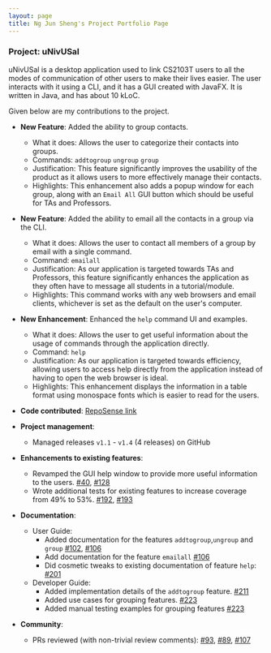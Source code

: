 ```yaml
---
layout: page
title: Ng Jun Sheng's Project Portfolio Page
---
```


### Project: uNivUSal

uNivUSal is a desktop application used to link CS2103T users to all the modes of communication of other users to make their lives easier. The user interacts with it using a CLI, and it has a GUI created with JavaFX. It is written in Java, and has about 10 kLoC.

Given below are my contributions to the project.

* **New Feature**: Added the ability to group contacts.
  * What it does: Allows the user to categorize their contacts into groups.
  * Commands: `addtogroup` `ungroup` `group`
  * Justification: This feature significantly improves the usability of the product as it allows users to more effectively manage their contacts.
  * Highlights: This enhancement also adds a popup window for each group, along with an `Email All` GUI button which should be useful for TAs and Professors.


* **New Feature**: Added the ability to email all the contacts in a group via the CLI.
  * What it does: Allows the user to contact all members of a group by email with a single command.
  * Command: `emailall`
  * Justification: As our application is targeted towards TAs and Professors, this feature significantly enhances the application as they often have to message all students in a tutorial/module.
  * Highlights: This command works with any web browsers and email clients, whichever is set as the default on the user's computer.


* **New Enhancement**: Enhanced the `help` command UI and examples.
    * What it does: Allows the user to get useful information about the usage of commands through the application directly.
    * Command: `help`
    * Justification: As our application is targeted towards efficiency, allowing users to access help directly from the application instead of having to open the web browser is ideal.
    * Highlights: This enhancement displays the information in a table format using monospace fonts which is easier to read for the users.



* **Code contributed**: [RepoSense link](https://nus-cs2103-ay2223s1.github.io/tp-dashboard/?search=jsincorporated&sort=groupTitle&sortWithin=title&timeframe=commit&mergegroup=&groupSelect=groupByRepos&breakdown=true&checkedFileTypes=docs~functional-code~test-code~other&since=2022-09-16)


* **Project management**:
    * Managed releases `v1.1` - `v1.4` (4 releases) on GitHub


* **Enhancements to existing features**:
    * Revamped the GUI help window to provide more useful information to the users. [\#40](https://github.com/AY2223S1-CS2103T-T08-3/tp/commit/c0fe7be0830c36a60cc07b0b9eed5d51cd6b209d), [\#128](https://github.com/AY2223S1-CS2103T-T08-3/tp/commit/66130d0f6dd3d8a5e76627438ac9be789e7f3620)
    * Wrote additional tests for existing features to increase coverage from 49% to 53%. [\#192](https://github.com/AY2223S1-CS2103T-T08-3/tp/pull/192), [\#193](https://github.com/AY2223S1-CS2103T-T08-3/tp/pull/193)

* **Documentation**:
    * User Guide:
        * Added documentation for the features `addtogroup`,`ungroup` and `group` [\#102](https://github.com/AY2223S1-CS2103T-T08-3/tp/commit/ddf759c5a2e4a9709110bf0bb8bddbe4174cd30a), [\#106](https://github.com/AY2223S1-CS2103T-T08-3/tp/commit/01a5337c2aaa3e007f57a1e55c07fce93ecd7360)
        * Add documentation for the feature `emailall` [\#106](https://github.com/AY2223S1-CS2103T-T08-3/tp/commit/01a5337c2aaa3e007f57a1e55c07fce93ecd7360)
        * Did cosmetic tweaks to existing documentation of feature `help`: [\#201](https://github.com/AY2223S1-CS2103T-T08-3/tp/commit/b614e70904035b6fbe0bacf30bc61749d6d2ca87)
    * Developer Guide:
        * Added implementation details of the `addtogroup` feature. [\#211](https://github.com/AY2223S1-CS2103T-T08-3/tp/commit/ebb354e65fcc3c2da935e6f51d568ed1fc9a3ede)
        * Added use cases for grouping features. [\#223](https://github.com/AY2223S1-CS2103T-T08-3/tp/commit/09be4d415ca7f39d2a1d342cced4b35ec8ab3815)
        * Added manual testing examples for grouping features [\#223](https://github.com/AY2223S1-CS2103T-T08-3/tp/commit/09be4d415ca7f39d2a1d342cced4b35ec8ab3815)

* **Community**:
    * PRs reviewed (with non-trivial review comments): [\#93](https://github.com/AY2223S1-CS2103T-T08-3/tp/pull/93#pullrequestreview-1169403633), [\#89](https://github.com/AY2223S1-CS2103T-T08-3/tp/pull/89#pullrequestreview-1169402735), [\#107](https://github.com/AY2223S1-CS2103T-T08-3/tp/pull/107#pullrequestreview-1169400983)

